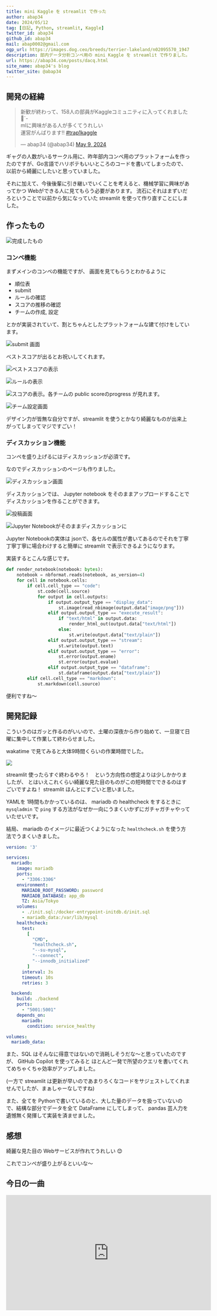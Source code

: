 ```yaml
---
title: mini Kaggle を streamlit で作った
author: abap34
date: 2024/05/12
tag: [日記, Python, streamlit, Kaggle]
twitter_id: abap34
github_id: abap34
mail: abap0002@gmail.com
ogp_url: https://images.dog.ceo/breeds/terrier-lakeland/n02095570_1947.jpg
description: 部内データ分析コンペ用の mini Kaggle を streamlit で作りました。
url: https://abap34.com/posts/dacq.html
site_name: abap34's blog
twitter_site: @abap34
---
```


## 開発の経緯


<blockquote class="twitter-tweet"><p lang="ja" dir="ltr">新歓が終わって、158人の部員がKaggleコミュニティに入ってくれました🤲´-<br>mlに興味がある人が多くてうれしい<br>運営がんばります‼️ <a href="https://twitter.com/hashtag/trap1kaggle?src=hash&amp;ref_src=twsrc%5Etfw">#trap1kaggle</a></p>&mdash; abap34 (@abap34) <a href="https://twitter.com/abap34/status/1788718306008125491?ref_src=twsrc%5Etfw">May 9, 2024</a></blockquote> <script async src="https://platform.twitter.com/widgets.js" charset="utf-8"></script>



ギャグの人数がいるサークル用に、昨年部内コンペ用のプラットフォームを作ったのですが、Go言語でハリボテもいいところのコードを書いてしまったので、
以前から綺麗にしたいと思っていました。

それに加えて、今後後輩に引き継いでいくことを考えると、機械学習に興味があってかつ Webができる人に見てもらう必要があります。
流石にそれはまずいだろということで以前から気になっていた streamlit を使って作り直すことにしました。


## 作ったもの


![完成したもの](posts/dacq/image.png)



### コンペ機能

まずメインのコンペの機能ですが、
画面を見てもらうとわかるように

- 順位表
- submit
- ルールの確認
- スコアの推移の確認
- チームの作成, 設定

とかが実装されていて、割とちゃんとしたプラットフォームな建て付けをしています。

![submit 画面](posts/dacq/image-1.png)

ベストスコアが出るとお祝いしてくれます。

![ベストスコアの表示](posts/dacq/image-2.png)


![ルールの表示](posts/dacq/image-3.png)

![スコアの表示。各チームの public scoreのprogress が見れます。](posts/dacq/image-4.png)

![チーム設定画面](posts/dacq/image-5.png)


デザイン力が皆無な自分ですが、streamlit を使うとかなり綺麗なものが出来上がってしまってマジですごい！


### ディスカッション機能

コンペを盛り上げるにはディスカッションが必須です。

なのでディスカッションのページも作りました。

![ディスカッション画面](posts/dacq/image-6.png)


ディスカッションでは、 Jupyter notebook をそのままアップロードすることでディスカッションを作ることができます。


![投稿画面](posts/dacq/image-8.png)


![Jupyter Notebookがそのままディスカッションに](posts/dacq/image-7.png)

Jupyter Notebookの実体は jsonで、各セルの属性が書いてあるのでそれを丁寧丁寧丁寧に場合わけすると簡単に streamlit で表示できるようになります。

実装するとこんな感じです。

```python
def render_notebook(notebook: bytes):
    notebook = nbformat.reads(notebook, as_version=4)
    for cell in notebook.cells:
        if cell.cell_type == "code":
            st.code(cell.source)
            for output in cell.outputs:
                if output.output_type == "display_data":
                    st.image(read_nbimage(output.data["image/png"]))
                elif output.output_type == "execute_result":
                    if "text/html" in output.data:
                        render_html_out(output.data["text/html"])
                    else:
                        st.write(output.data["text/plain"])
                elif output.output_type == "stream":
                    st.write(output.text)
                elif output.output_type == "error":
                    st.error(output.ename)
                    st.error(output.evalue)
                elif output.output_type == "dataframe":
                    st.dataframe(output.data["text/plain"])
        elif cell.cell_type == "markdown":
            st.markdown(cell.source)
```

便利ですね〜

## 開発記録

こういうのはガッと作るのがいいので、土曜の深夜から作り始めて、一旦寝て日曜に集中して作業して終わらせました。

wakatime で見てみると大体9時間くらいの作業時間でした。

![](posts/dacq/image-9.png)

streamlit 使ったらすぐ終わるやろ！　という方向性の想定よりは少しかかりましたが、
とはいえこれくらい綺麗な見た目のものがこの短時間でできるのはすごいですよね！ streamlit ほんとにすごいと思いました。


YAMLを 1時間もかかっているのは、 mariadb の healthcheck をするときに `mysqladmin` で `ping` する方法がなぜか一向にうまくいかずにガチャガチャやっていたせいです。


結局、 mariadb のイメージに最近つくようになった `healthcheck.sh` を使う方法でうまくいきました。


```yaml
version: '3'

services:
  mariadb:
    image: mariadb
    ports:
      - "3306:3306"
    environment:
      MARIADB_ROOT_PASSWORD: password
      MARIADB_DATABASE: app_db
      TZ: Asia/Tokyo
    volumes:
      - ./init.sql:/docker-entrypoint-initdb.d/init.sql
      - mariadb_data:/var/lib/mysql
    healthcheck:
      test:
        [
          "CMD",
          "healthcheck.sh",
          "--su-mysql",
          "--connect",
          "--innodb_initialized"
        ]
      interval: 3s
      timeout: 10s
      retries: 3

  backend:
    build: ./backend
    ports:
      - "5001:5001"
    depends_on:
      mariadb:
        condition: service_healthy

volumes:
  mariadb_data:
```

また、SQL はそんなに得意ではないので消耗しそうだな〜と思っていたのですが、
GitHub Copilot を使ってみると ほとんど一発で所望のクエリを書いてくれてめちゃくちゃ効率がアップしました。

(一方で streamlit は更新が早いのであまりろくなコードをサジェストしてくれませんでしたが、まぁしゃーなしですね)


また、全てを Pythonで書いているのと、大した量のデータを扱っていないので、結構な部分でデータを全て DataFrame にしてしまって、
pandas 芸人力を遺憾無く発揮して実装を済ませました。

## 感想

綺麗な見た目の Webサービスが作れてうれしい 😊


これでコンペが盛り上がるといいな〜


## 今日の一曲

<iframe width="560" height="315" src="https://www.youtube.com/embed/mwfgMm2RGNk?si=00Oh44vU7f2shXU2" title="YouTube video player" frameborder="0" allow="accelerometer; autoplay; clipboard-write; encrypted-media; gyroscope; picture-in-picture; web-share" referrerpolicy="strict-origin-when-cross-origin" allowfullscreen></iframe>